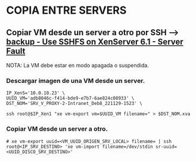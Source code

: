 # COPIA ENTRE SERVERS

## Copiar VM desde un server a otro por SSH --> [backup - Use SSHFS on XenServer 6.1 - Server Fault](https://serverfault.com/questions/493166/use-sshfs-on-xenserver-6-1)
NOTA: La VM debe estar en modo apagada o suspendida.
### Descargar imagen de una VM desde un server.
    IP_XenS='10.0.10.23' \
    UUID_VM='adb8046c-f414-bde9-e7b7-6ae824c08933' \
    DST_NOM='SRV_V_PROXY-2-Intranet_Deb8_221129-1523' \

    ssh root@$IP_Xen1 "xe vm-export vm=$UUID_VM filename=" > $DST_NOM.xva

### Copiar VM desde un server a otro.
    # xe vm-export uuid=<VM_UUID_ORIGEN_SRV_LOCAL> filename= | ssh root@<IP_SRV_DESTINO> 'xe vm-import filename=/dev/stdin sr-uuid=<UUID_DISCO_SRV_DESTINO>'
